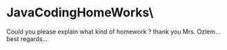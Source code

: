 # JavaCodingHomeWorks\\

Could you please explain what kind of homework ? 
thank you Mrs. Ozlem...
best regards... 

